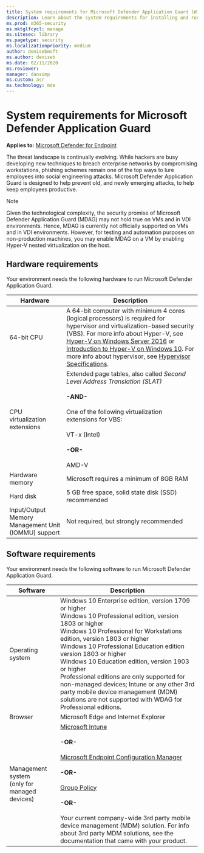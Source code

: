 ```yaml
---
title: System requirements for Microsoft Defender Application Guard (Windows 10)
description: Learn about the system requirements for installing and running Microsoft Defender Application Guard.
ms.prod: m365-security
ms.mktglfcycl: manage
ms.sitesec: library
ms.pagetype: security
ms.localizationpriority: medium
author: denisebmsft
ms.author: deniseb
ms.date: 02/11/2020
ms.reviewer: 
manager: dansimp
ms.custom: asr
ms.technology: mde
---
```


# System requirements for Microsoft Defender Application Guard

**Applies to:** [Microsoft Defender for Endpoint](https://go.microsoft.com/fwlink/p/?linkid=2069559)

The threat landscape is continually evolving. While hackers are busy developing new techniques to breach enterprise networks by compromising workstations, phishing schemes remain one of the top ways to lure employees into social engineering attacks. Microsoft Defender Application Guard is designed to help prevent old, and newly emerging attacks, to help keep employees productive.

> [!NOTE]
> Given the technological complexity, the security promise of Microsoft Defender Application Guard (MDAG) may not hold true on VMs and in VDI environments. Hence, MDAG is currently not officially supported on VMs and in VDI environments. However, for testing and automation purposes on non-production machines, you may enable MDAG on a VM by enabling Hyper-V nested virtualization on the host.

## Hardware requirements
Your environment needs the following hardware to run Microsoft Defender Application Guard.

|Hardware|Description|
|--------|-----------|
|64-bit CPU|A 64-bit computer with minimum 4 cores (logical processors) is required for hypervisor and virtualization-based security (VBS). For more info about Hyper-V, see [Hyper-V on Windows Server 2016](/windows-server/virtualization/hyper-v/hyper-v-on-windows-server) or [Introduction to Hyper-V on Windows 10](/virtualization/hyper-v-on-windows/about/). For more info about hypervisor, see [Hypervisor Specifications](/virtualization/hyper-v-on-windows/reference/tlfs).|
|CPU virtualization extensions|Extended page tables, also called _Second Level Address Translation (SLAT)_<br><br>**-AND-**<br><br>One of the following virtualization extensions for VBS:<br><br>VT-x (Intel)<br><br>**-OR-**<br><br>AMD-V|
|Hardware memory|Microsoft requires a minimum of 8GB RAM|
|Hard disk|5 GB free space, solid state disk (SSD) recommended|
|Input/Output Memory Management Unit (IOMMU) support|Not required, but strongly recommended|

## Software requirements
Your environment needs the following software to run Microsoft Defender Application Guard.

|Software|Description|
|--------|-----------|
|Operating system|Windows 10 Enterprise edition, version 1709 or higher<br>Windows 10 Professional edition, version 1803 or higher<br>Windows 10 Professional for Workstations edition, version 1803 or higher<br>Windows 10 Professional Education edition version 1803 or higher<br>Windows 10 Education edition, version 1903 or higher<br>Professional editions are only supported for non-managed devices; Intune or any other 3rd party mobile device management (MDM) solutions are not supported with WDAG for Professional editions. |
|Browser|Microsoft Edge and Internet Explorer|
|Management system<br> (only for managed devices)|[Microsoft Intune](/intune/)<br><br>**-OR-**<br><br>[Microsoft Endpoint Configuration Manager](/configmgr/)<br><br>**-OR-**<br><br>[Group Policy](/previous-versions/windows/it-pro/windows-server-2008-R2-and-2008/cc753298(v=ws.11))<br><br>**-OR-**<br><br>Your current company-wide 3rd party mobile device management (MDM) solution. For info about 3rd party MDM solutions, see the documentation that came with your product.|
